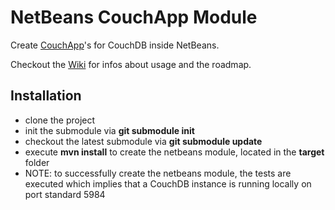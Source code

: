 # NetBeans CouchApp Module

Create [CouchApp](http://github.com/couchapp/couchapp)'s for CouchDB inside NetBeans.

Checkout the [Wiki](https://github.com/pangratz/netbeans-couchapp/wiki) for infos about usage and the roadmap.

## Installation

* clone the project
* init the submodule via **git submodule init**
* checkout the latest submodule via **git submodule update**
* execute **mvn install** to create the netbeans module, located in the **target** folder
* NOTE: to successfully create the netbeans module, the tests are executed which implies that a CouchDB instance is running locally on port standard 5984
